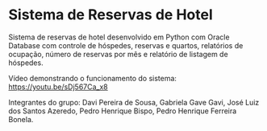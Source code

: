# Sistema de Reservas de Hotel

Sistema de reservas de hotel desenvolvido em Python com Oracle Database com controle de hóspedes, reservas e quartos, relatórios de ocupação, número de reservas por mês e relatório de listagem de hóspedes. 

Vídeo demonstrando o funcionamento do sistema: https://youtu.be/sDj567Ca_x8

Integrantes do grupo: Davi Pereira de Sousa, Gabriela Gave Gavi, José Luiz dos Santos Azeredo, Pedro Henrique Bispo, Pedro Henrique Ferreira Bonela.

# 